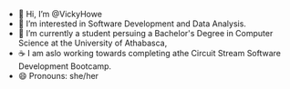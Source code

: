 - 👋 Hi, I’m @VickyHowe
- 👀 I’m interested in Software Development and Data Analysis.
- 🌱 I’m currently a student persuing a Bachelor's Degree in Computer Science at the University of Athabasca,
- :coffee: I am aslo  working towards completing athe Circuit Stream Software Development Bootcamp. 
- 😄 Pronouns: she/her


<!---
VickyHowe/VickyHowe is a ✨ special ✨ repository because its `README.md` (this file) appears on your GitHub profile.
You can click the Preview link to take a look at your changes.
--->
